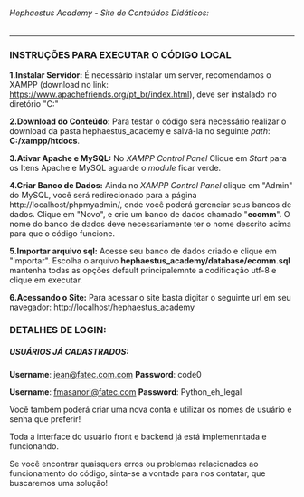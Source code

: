 ###### Hephaestus Academy - Site de Conteúdos Didáticos: 
-----------------------------------------------------------------------------------------------------------------------------------------
### INSTRUÇÕES PARA EXECUTAR O CÓDIGO LOCAL

**1.Instalar Servidor:**
É necessário instalar um server, recomendamos o XAMPP (download no link: https://www.apachefriends.org/pt_br/index.html), deve ser instalado no diretório "C:"

**2.Download do Conteúdo:**
Para testar o código será necessário realizar o download da pasta hephaestus_academy e salvá-la no seguinte *path*: **C:/xampp/htdocs**.

**3.Ativar Apache e MySQL:**
No *XAMPP Control Panel* Clique em *Start* para os Itens Apache e MySQL aguarde o *module* ficar verde.

**4.Criar Banco de Dados:**
Ainda no *XAMPP Control Panel* clique em "Admin" do MySQL, você será redirecionado para a página http://localhost/phpmyadmin/, onde você poderá gerenciar seus bancos de dados. 
Clique em "Novo", e crie um banco de dados chamado "**ecomm**".
O nome do banco de dados deve necessariamente ter o nome descrito acima para que o código funcione.

**5.Importar arquivo sql:**
Acesse seu banco de dados criado e clique em "importar". 
Escolha o arquivo **hephaestus_academy/database/ecomm.sql** mantenha todas as opções default principalemnte a codificação utf-8 e clique em executar.

**6.Acessando o Site:**
Para acessar o site basta digitar o seguinte url em seu navegador: http://localhost/hephaestus_academy


### DETALHES DE LOGIN: 

##### USUÁRIOS JÁ CADASTRADOS:

**Username**: jean@fatec.com.com
**Password**: code0

**Username**: fmasanori@fatec.com
**Password**: Python_eh_legal

Você também poderá criar uma nova conta e utilizar os nomes de usuário e senha que preferir!


Toda a interface do usuário front e backend já está implemenntada e funcionando.

Se você encontrar quaisquers erros ou problemas relacionados ao funcionamento do código, sinta-se a vontade para nos contatar, que buscaremos uma solução!

